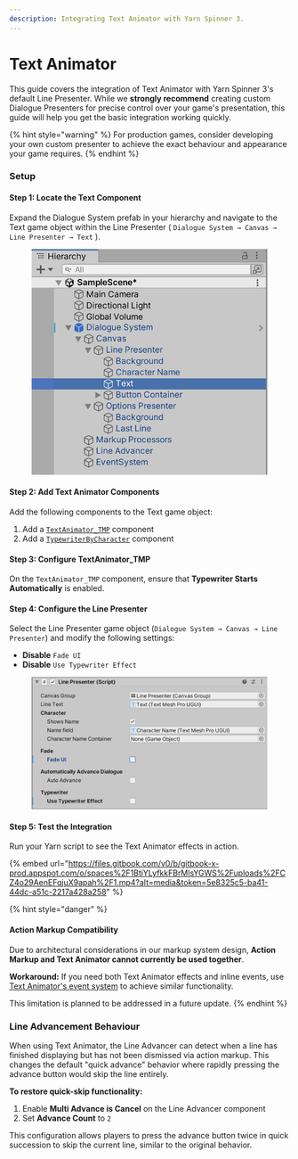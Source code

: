 ```yaml
---
description: Integrating Text Animator with Yarn Spinner 3.
---
```


# Text Animator

This guide covers the integration of Text Animator with Yarn Spinner 3's default Line Presenter. While we **strongly recommend** creating custom Dialogue Presenters for precise control over your game's presentation, this guide will help you get the basic integration working quickly.

{% hint style="warning" %}
For production games, consider developing your own custom presenter to achieve the exact behaviour and appearance your game requires.
{% endhint %}

### Setup

#### Step 1: Locate the Text Component

Expand the Dialogue System prefab in your hierarchy and navigate to the Text game object within the Line Presenter ( `Dialogue System → Canvas → Line Presenter → Text` ).

<figure><img src="../../.gitbook/assets/1.png" alt=""><figcaption></figcaption></figure>

#### Step 2: Add Text Animator Components

Add the following components to the Text game object:

1. Add a [`TextAnimator_TMP`](https://www.api.febucci.com/tools/text-animator-unity/api/Febucci.UI.TextAnimator_TMP.html) component
2. Add a [`TypewriterByCharacter`](https://www.api.febucci.com/tools/text-animator-unity/api/Febucci.UI.TypewriterByCharacter.html) component

#### Step 3: Configure TextAnimator\_TMP

On the `TextAnimator_TMP` component, ensure that **Typewriter Starts Automatically** is enabled.

#### Step 4: Configure the Line Presenter

Select the Line Presenter game object (`Dialogue System → Canvas → Line Presenter`) and modify the following settings:

* **Disable** `Fade UI`
* **Disable** `Use Typewriter Effect`

<figure><img src="../../.gitbook/assets/2.png" alt=""><figcaption></figcaption></figure>

#### Step 5: Test the Integration

Run your Yarn script to see the Text Animator effects in action.

{% embed url="https://files.gitbook.com/v0/b/gitbook-x-prod.appspot.com/o/spaces%2F1BtiYLyfkkFBrMlsYGWS%2Fuploads%2FCZ4o29AenEFqjuX9apah%2F1.mp4?alt=media&token=5e8325c5-ba41-44dc-a51c-2217a428a258" %}



{% hint style="danger" %}
#### Action Markup Compatibility

Due to architectural considerations in our markup system design, **Action Markup and Text Animator cannot currently be used together**.

**Workaround:** If you need both Text Animator effects and inline events, use [Text Animator's event system](https://docs.febucci.com/text-animator-unity/typewriter/trigger-events-when-typing) to achieve similar functionality.

This limitation is planned to be addressed in a future update.
{% endhint %}

### Line Advancement Behaviour

When using Text Animator, the Line Advancer can detect when a line has finished displaying but has not been dismissed via action markup. This changes the default "quick advance" behavior where rapidly pressing the advance button would skip the line entirely.

**To restore quick-skip functionality:**

1. Enable **Multi Advance is Cancel** on the Line Advancer component
2. Set **Advance Count** to `2`

This configuration allows players to press the advance button twice in quick succession to skip the current line, similar to the original behavior.
